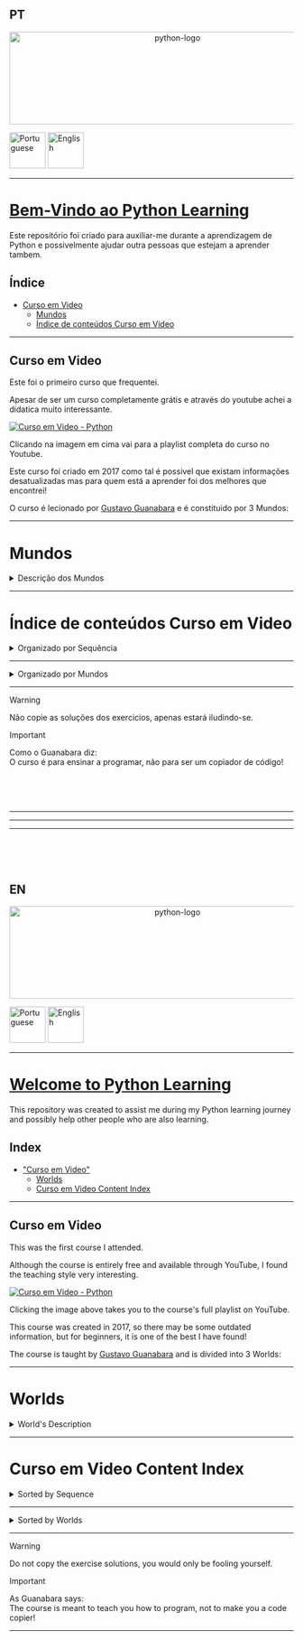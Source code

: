 ## PT
<p align="center">
<img width="580" height="164" alt="python-logo" src="https://github.com/user-attachments/assets/5971a450-9da8-49fe-be3d-8ad72fb4c33a" />
</p>
<a href="https://github.com/DavidPPMerino/PythonLearning#pt"><img width="64" height="64" alt="Portuguese" src="https://github.com/user-attachments/assets/fe1069b8-5eda-4d57-93fc-db6c2635ac25" /></a>  <a href="https://github.com/DavidPPMerino/PythonLearning#en"><img width="64" height="64" alt="English" src="https://github.com/user-attachments/assets/879f3cc8-bbe3-490d-88be-ab687aa718b1" /></a>

---

# <ins>Bem-Vindo ao Python Learning</ins>

Este repositório foi criado para auxiliar-me durante a aprendizagem de Python e possivelmente ajudar outra pessoas que estejam a aprender tambem.

## Índice

- [Curso em Video](#curso-em-video)
   - [Mundos](#mundos)
   - [Índice de conteúdos Curso em Video](#%C3%ADndice-de-conte%C3%BAdos-curso-em-video)
  

***     
     
## Curso em Video

Este foi o primeiro curso que frequentei. 

Apesar de ser um curso completamente grátis e através do youtube achei a didatica muito interessante.

[![Curso em Video - Python](https://github.com/user-attachments/assets/018750ec-4174-45f1-99e4-d6383de556cf "Curso em Video - Python")](https://youtube.com/playlist?list=PLvE-ZAFRgX8hnECDn1v9HNTI71veL3oW0&si=uHFWQdJbASj6JuGt)

Clicando na imagem em cima vai para a playlist completa do curso no Youtube.

Este curso foi criado em 2017 como tal é possivel que existam informações desatualizadas mas para quem está a aprender foi dos melhores que encontrei!

O curso é lecionado por [Gustavo Guanabara](https://github.com/gustavoguanabara) e é constituido por 3 Mundos:
***
# Mundos

<details>
  <summary>Descrição dos Mundos</summary>

  | Youtube | Link do Curso em Video | Nome do Mundo | Descrição |
  |:---:|:---:|:---:|:---:|
  | [Python 3 - Mundo 1](https://youtube.com/playlist?list=PLHz_AreHm4dlKP6QQCekuIPky1CiwmdI6&si=2dmoqpClhbcxfId-) | <a href="https://www.cursoemvideo.com/curso/python-3-mundo-1"><img width="150" height="150" alt="Python3–Mundo1-300x300" src="https://github.com/user-attachments/assets/ec804c44-e9a4-4a09-87c6-3485a49f8bfb" /></a> | Fundamentos | Este Mundo é composto por **<ins>11 aulas</ins>** e **<ins>36 exercícios</ins>** <br> Desde a aula #01 até a aula #11 <br> Desde o exercício #01 até ao exercício #035|
  | [Python 3 - Mundo 2](https://youtube.com/playlist?list=PLHz_AreHm4dk_nZHmxxf_J0WRAqy5Czye&si=RCHIx1GT2YjBjHYK) | <a href="https://www.cursoemvideo.com/curso/python-3-mundo-2"><img width="150" height="150" alt="Python3–Mundo2-300x300" src="https://github.com/user-attachments/assets/7a3da174-4e2b-49a9-ab44-b2d25a18c282" /></a> | Estruturas de Controle | Este Mundo é composto por **<ins>4 aulas</ins>** e **<ins>35 exercícios</ins>** <br> Desde a aula #12 até a aula #15 <br> Desde o exercício #36 até ao exercício #071|
  | [Python 3 - Mundo 3](https://youtube.com/playlist?list=PLHz_AreHm4dksnH2jVTIVNviIMBVYyFnH&si=VuQcakqiJMTaDaLk) | <a href="https://www.cursoemvideo.com/curso/python-3-mundo-3"><img width="150" height="150" alt="Python3–Mundo3-300x300" src="https://github.com/user-attachments/assets/d5492215-40c9-42dc-9d3a-8a33dbe95c21" /></a> | Estruturas Compostas | Este Mundo é composto por **<ins>8 aulas</ins>** e **<ins>42 exercícios</ins>** <br> Desde a aula #16 até a aula #23 <br> Desde o exercício #72 até ao exercício #115c|

</details>

***
# Índice de conteúdos Curso em Video


<details>
     <summary> Organizado por Sequência</summary>
<details open>
 <summary>Aulas / Anotações</summary>
     
- [→ Aula #04 - Primeiros comandos](Curso%20em%20Video/Aulas/04%20Primeiros%20comandos.py)
- [→ Aula #06 - Tipos Primitivos e Saida de dados](Curso%20em%20Video/Aulas/06%20Tipos%20primitivos%20e%20saida%20de%20dados.py)
- [→ Aula #07 - Operadores Aritméticos](Curso%20em%20Video/Aulas/07%20Operadores%20Aritmeticos.py)
- [→ Aula #08 - Módulos](Curso%20em%20Video/Aulas/08%20Modulos.py)
- [→ Aula #09 - Manipulação de Texto](Curso%20em%20Video/Aulas/09%20Manipular%20Texto(string).py)
- [→ Aula #10 - Condições (Parte 1)](Curso%20em%20Video/Aulas/10%20Condiçoes%20pt1.py)
- [→ Aula #11 - Cores no terminal](Curso%20em%20Video/Aulas/11%20Cores%20no%20terminal.py)
- [→ Aula #12 - Condiçoes](Curso%20em%20Video/Aulas/12%20condiçoes%20aninhadas.py)
- [→ Aula #13 - Estruturas de Repetição "for"](Curso%20em%20Video/Aulas/13%20Estruturas%20de%20repetição%20For.py)
- [→ Aula #14 - Estruturas de Repetição "while"](Curso%20em%20Video/Aulas/14%20Estrutura%20de%20repetição%20while.py)
- [→ Aula #15 - Interrompendo Repetições "while"](Curso%20em%20Video/Aulas/15%20Interrompendo%20repetições%20while.py)
  
</details>
<details open>
<summary>Prática das Aulas</summary>

- [→ Prática #04a](Curso%20em%20Video/Aulas%20Praticas/aula04a.py)  
- [→ Prática #06a](Curso%20em%20Video/Aulas%20Praticas/aula06a.py)  
- [→ Prática #07a](Curso%20em%20Video/Aulas%20Praticas/aula07a.py)  
- [→ Prática #08a](Curso%20em%20Video/Aulas%20Praticas/aula08a.py)  
- [→ Prática #08b](Curso%20em%20Video/Aulas%20Praticas/aula08b.py)  
- [→ Prática #09a](Curso%20em%20Video/Aulas%20Praticas/aula09a.py)  
- [→ Prática #10a](Curso%20em%20Video/Aulas%20Praticas/aula10a.py)  
- [→ Prática #11a](Curso%20em%20Video/Aulas%20Praticas/aula11a.py)  
- [→ Prática #12a](Curso%20em%20Video/Aulas%20Praticas/aula12a.py)  
- [→ Prática #13a](Curso%20em%20Video/Aulas%20Praticas/aula13a.py)  
- [→ Prática #14a](Curso%20em%20Video/Aulas%20Praticas/aula14a.py)  
- [→ Prática #15a](Curso%20em%20Video/Aulas%20Praticas/aula15a.py)  

</details>
<details open>
<summary>Exercicios</summary>

- [→ Exercicio #001 - Respondendo ao Usuário](Curso%20em%20Video/Desafios/0x/desafio001.py)  
- [→ Exercicio #002 - Data de Nascimento](Curso%20em%20Video/Desafios/0x/desafio002.py)  
- [→ Exercicio #003 - Somando dois números](Curso%20em%20Video/Desafios/0x/desafio003.py)  
- [→ Exercicio #004 - Dissecando uma Variável](Curso%20em%20Video/Desafios/0x/desafio004.py)  
- [→ Exercicio #005 - Antecessor e Sucessor](Curso%20em%20Video/Desafios/0x/desafio005.py)  
- [→ Exercicio #006 - Dobro, Triplo, Raiz Quadrada](Curso%20em%20Video/Desafios/0x/desafio006.py)  
- [→ Exercicio #007 - Média Aritmética](Curso%20em%20Video/Desafios/0x/desafio007.py)  
- [→ Exercicio #008 - Conversor de Medidas](Curso%20em%20Video/Desafios/0x/desafio008.py)  
- [→ Exercicio #009 - Tabuada](Curso%20em%20Video/Desafios/0x/desafio009.py)  
- [→ Exercicio #010 - Conversor de Moedas](Curso%20em%20Video/Desafios/1x/desafio010.py)  
- [→ Exercicio #011 - Pintando Parede](Curso%20em%20Video/Desafios/1x/desafio011.py)  
- [→ Exercicio #012 - Calculando Descontos](Curso%20em%20Video/Desafios/1x/desafio012.py)  
- [→ Exercicio #013 - Reajuste Salarial](Curso%20em%20Video/Desafios/1x/desafio013.py)  
- [→ Exercicio #014 - Conversor de Temperaturas](Curso%20em%20Video/Desafios/1x/desafio014.py)  
- [→ Exercicio #015 - Aluguel de Carros](Curso%20em%20Video/Desafios/1x/desafio015.py)  
- [→ Exercicio #016 - Quebrando um número](Curso%20em%20Video/Desafios/1x/desafio016.py)  
- [→ Exercicio #017 - Catetos e Hipotenusa](Curso%20em%20Video/Desafios/1x/desafio017.py)  
- [→ Exercicio #018 - Seno, Cosseno e Tangente](Curso%20em%20Video/Desafios/1x/desafio018.py)  
- [→ Exercicio #019 - Sorteando um item na lista](Curso%20em%20Video/Desafios/1x/desafio019.py)  
- [→ Exercicio #020 - Sorteando uma ordem na lista](Curso%20em%20Video/Desafios/2x/desafio020.py)  
- [→ Exercicio #021 - Tocando um MP3](Curso%20em%20Video/Desafios/2x/desafio021.py)  
- [→ Exercicio #022 - Analisador de Textos](Curso%20em%20Video/Desafios/2x/desafio022.py)  
- [→ Exercicio #023 - Separando dígitos de um número](Curso%20em%20Video/Desafios/2x/desafio023.py)  
- [→ Exercicio #024 - Verificando as primeiras letras de um texto](Curso%20em%20Video/Desafios/2x/desafio024.py)  
- [→ Exercicio #025 - Procurando uma string dentro de outra](Curso%20em%20Video/Desafios/2x/desafio025.py)  
- [→ Exercicio #026 - Primeira e última ocorrência de uma string](Curso%20em%20Video/Desafios/2x/desafio026.py)  
- [→ Exercicio #027 - Primeiro e último nome de uma pessoa](Curso%20em%20Video/Desafios/2x/desafio027.py)  
- [→ Exercicio #028 - Jogo da Adivinhação v1.0](Curso%20em%20Video/Desafios/2x/desafio028.py)  
- [→ Exercicio #029 - Radar eletrônico](Curso%20em%20Video/Desafios/2x/desafio029.py)  
- [→ Exercicio #030 - Par ou Ímpar?](Curso%20em%20Video/Desafios/3x/desafio030.py)  
- [→ Exercicio #031 - Custo da Viagem](Curso%20em%20Video/Desafios/3x/desafio031.py)  
- [→ Exercicio #032 - Ano Bissexto](Curso%20em%20Video/Desafios/3x/desafio032.py)  
- [→ Exercicio #033 - Maior e menor valores](Curso%20em%20Video/Desafios/3x/desafio033.py)  
- [→ Exercicio #034 - Aumentos múltiplos](Curso%20em%20Video/Desafios/3x/desafio034.py)  
- [→ Exercicio #035 - Analisando Triângulo v1.0](Curso%20em%20Video/Desafios/3x/desafio035.py)  
- [→ Exercicio #036 - Aprovando Empréstimo](Curso%20em%20Video/Desafios/3x/desafio036.py)  
- [→ Exercicio #037 - Conversor de Bases Numéricas](Curso%20em%20Video/Desafios/3x/desafio037.py)  
- [→ Exercicio #038 - Comparando números](Curso%20em%20Video/Desafios/3x/desafio038.py)  
- [→ Exercicio #039 - Alistamento Militar](Curso%20em%20Video/Desafios/3x/desafio039.py)  
- [→ Exercicio #040 - Aquele clássico da Média](Curso%20em%20Video/Desafios/4x/desafio040.py)  
- [→ Exercicio #041 - Classificando Atletas](Curso%20em%20Video/Desafios/4x/desafio041.py)  
- [→ Exercicio #042 - Analisando Triângulos v2.0](Curso%20em%20Video/Desafios/4x/desafio042.py)  
- [→ Exercicio #043 - Índice de Massa Corporal](Curso%20em%20Video/Desafios/4x/desafio043.py)  
- [→ Exercicio #044 - Gerenciador de Pagamentos](Curso%20em%20Video/Desafios/4x/desafio044.py)  
- [→ Exercicio #045 - GAME: Pedra, Papel e Tesoura](Curso%20em%20Video/Desafios/4x/desafio045.py)  
- [→ Exercicio #046 - Contagem regressiva](Curso%20em%20Video/Desafios/4x/desafio046.py)  
- [→ Exercicio #047 - Contagem de pares](Curso%20em%20Video/Desafios/4x/desafio047.py)  
- [→ Exercicio #048 - Soma ímpares multiplos de três](Curso%20em%20Video/Desafios/4x/desafio048.py)  
- [→ Exercicio #049 - Tabuada v2.0](Curso%20em%20Video/Desafios/4x/desafio049.py)  
- [→ Exercicio #050 - Soma dos pares](Curso%20em%20Video/Desafios/5x/desafio050.py)  
- [→ Exercicio #051 - Progressão Aritmética](Curso%20em%20Video/Desafios/5x/desafio051.py)  
- [→ Exercicio #052 - Números primos](Curso%20em%20Video/Desafios/5x/desafio052.py)  
- [→ Exercicio #053 - Detector de Palíndromo](Curso%20em%20Video/Desafios/5x/desafio053.py)  
- [→ Exercicio #054 - Grupo da Maioridade](Curso%20em%20Video/Desafios/5x/desafio054.py)  
- [→ Exercicio #055 - Maior e menor da sequência](Curso%20em%20Video/Desafios/5x/desafio055.py)  
- [→ Exercicio #056 - Analisador completo](Curso%20em%20Video/Desafios/5x/desafio056.py)  
- [→ Exercicio #057 - Validação de Dados](Curso%20em%20Video/Desafios/5x/desafio057.py)  
- [→ Exercicio #058 - Jogo da Adivinhação v2.0](Curso%20em%20Video/Desafios/5x/desafio058.py)  
- [→ Exercicio #059 - Criando um Menu de Opções](Curso%20em%20Video/Desafios/5x/desafio059.py)  
- [→ Exercicio #060 - Cálculo do Fatorial](Curso%20em%20Video/Desafios/6x/desafio060.py)  
- [→ Exercicio #061 - Progressão Aritmética v2.0](Curso%20em%20Video/Desafios/6x/desafio061.py)  
- [→ Exercicio #062 - Super Progressão Aritmética v3.0](Curso%20em%20Video/Desafios/6x/desafio062.py)  
- [→ Exercicio #063 - Sequência de Fibonacci v1.0](Curso%20em%20Video/Desafios/6x/desafio063.py)  
- [→ Exercicio #064 - Tratando vários valores v1.0](Curso%20em%20Video/Desafios/6x/desafio064.py)  
- [→ Exercicio #065 - Maior e Menor valores](Curso%20em%20Video/Desafios/6x/desafio065.py)  
- [→ Exercicio #066 - Vários números com flag](Curso%20em%20Video/Desafios/6x/desafio066.py)  
- [→ Exercicio #067 - Tabuada v3.0](Curso%20em%20Video/Desafios/6x/desafio067.py)  
- [→ Exercicio #068 - Jogo do Par ou Ímpar](Curso%20em%20Video/Desafios/6x/desafio068.py)  
- [→ Exercicio #069 - Análise de dados do grupo](Curso%20em%20Video/Desafios/6x/desafio069.py)  
- [→ Exercicio #070 - Estatísticas em produtos](Curso%20em%20Video/Desafios/7x/desafio070.py)  
- [→ Exercicio #071 - Simulador de Caixa Eletrônico](Curso%20em%20Video/Desafios/7x/desafio071.py)  
- [→ Exercício #072](Curso%20em%20Video/Desafios/7x/desafio072.py)  
- [→ Exercício #073](Curso%20em%20Video/Desafios/7x/desafio073.py)  
- [→ Exercício #074](Curso%20em%20Video/Desafios/7x/desafio074.py)  
- [→ Exercício #075](Curso%20em%20Video/Desafios/7x/desafio075.py)  
- [→ Exercício #076](Curso%20em%20Video/Desafios/7x/desafio076.py)  
- [→ Exercício #077](Curso%20em%20Video/Desafios/7x/desafio077.py)  
- [→ Exercício #078](Curso%20em%20Video/Desafios/7x/desafio078.py)  
- [→ Exercício #079](Curso%20em%20Video/Desafios/7x/desafio079.py)  
- [→ Exercício #080](Curso%20em%20Video/Desafios/8x/desafio080.py)  
- [→ Exercício #081](Curso%20em%20Video/Desafios/8x/desafio081.py)  
- [→ Exercício #082](Curso%20em%20Video/Desafios/8x/desafio082.py)  
- [→ Exercício #083](Curso%20em%20Video/Desafios/8x/desafio083.py)  
- [→ Exercício #084](Curso%20em%20Video/Desafios/8x/desafio084.py)  
- [→ Exercício #085](Curso%20em%20Video/Desafios/8x/desafio085.py)  
- [→ Exercício #086](Curso%20em%20Video/Desafios/8x/desafio086.py)  
- [→ Exercício #087](Curso%20em%20Video/Desafios/8x/desafio087.py)  
- [→ Exercício #088](Curso%20em%20Video/Desafios/8x/desafio088.py)  
- [→ Exercício #089](Curso%20em%20Video/Desafios/8x/desafio089.py)  
- [→ Exercício #090](Curso%20em%20Video/Desafios/9x/desafio090.py)  
- [→ Exercício #091](Curso%20em%20Video/Desafios/9x/desafio091.py)  
- [→ Exercício #092](Curso%20em%20Video/Desafios/9x/desafio092.py)  
- [→ Exercício #093](Curso%20em%20Video/Desafios/9x/desafio093.py)  
- [→ Exercício #094](Curso%20em%20Video/Desafios/9x/desafio094.py)  
- [→ Exercício #095](Curso%20em%20Video/Desafios/9x/desafio095.py)  
- [→ Exercício #096](Curso%20em%20Video/Desafios/9x/desafio096.py)  
- [→ Exercício #097](Curso%20em%20Video/Desafios/9x/desafio097.py)  
- [→ Exercício #098](Curso%20em%20Video/Desafios/9x/desafio098.py)  
- [→ Exercício #099](Curso%20em%20Video/Desafios/9x/desafio099.py)  
- [→ Exercício #100](Curso%20em%20Video/Desafios/10x/desafio100.py)  
- [→ Exercício #101](Curso%20em%20Video/Desafios/10x/desafio101.py)  
- [→ Exercício #102](Curso%20em%20Video/Desafios/10x/desafio102.py)  
- [→ Exercício #103](Curso%20em%20Video/Desafios/10x/desafio103.py)  
- [→ Exercício #104](Curso%20em%20Video/Desafios/10x/desafio104.py)  
- [→ Exercício #105](Curso%20em%20Video/Desafios/10x/desafio105.py)  
- [→ Exercício #106](Curso%20em%20Video/Desafios/10x/desafio106.py)  
- [→ Exercício #107](Curso%20em%20Video/Desafios/10x/desafio107.py)  
- [→ Exercício #108](Curso%20em%20Video/Desafios/10x/desafio108.py)  
- [→ Exercício #109](Curso%20em%20Video/Desafios/10x/desafio109.py)  
- [→ Exercício #110](Curso%20em%20Video/Desafios/11x/desafio110.py)  
- [→ Exercício #111](Curso%20em%20Video/Desafios/11x/desafio111.py)  
- [→ Exercício #112](Curso%20em%20Video/Desafios/11x/desafio112.py)  
- [→ Exercício #113](Curso%20em%20Video/Desafios/11x/desafio113.py)  
- [→ Exercício #114](Curso%20em%20Video/Desafios/11x/desafio114.py)  
- [→ Exercício #115a](Curso%20em%20Video/Desafios/11x/desafio115a.py)  
- [→ Exercício #115b](Curso%20em%20Video/Desafios/11x/desafio115b.py)  
- [→ Exercício #115c](Curso%20em%20Video/Desafios/11x/desafio115c.py)  
    
</details>
</details>

---

<details>
     <summary> Organizado por Mundos</summary>
<details open>
 <summary>Mundo 1</summary>
     
- [→ Aula #04 - Primeiros comandos](Curso%20em%20Video/Aulas/04%20Primeiros%20comandos.py)
- [→ Prática #04a](Curso%20em%20Video/Aulas%20Praticas/aula04a.py)  
- [→ Exercicio #001 - Respondendo ao Usuário](Curso%20em%20Video/Desafios/0x/desafio001.py)  
- [→ Exercicio #002 - Data de Nascimento](Curso%20em%20Video/Desafios/0x/desafio002.py)  
  <br>
- [→ Aula #06 - Tipos Primitivos e Saida de dados](Curso%20em%20Video/Aulas/06%20Tipos%20primitivos%20e%20saida%20de%20dados.py)
- [→ Prática #06a](Curso%20em%20Video/Aulas%20Praticas/aula06a.py)  
- [→ Exercicio #003 - Somando dois números](Curso%20em%20Video/Desafios/0x/desafio003.py)  
- [→ Exercicio #004 - Dissecando uma Variável](Curso%20em%20Video/Desafios/0x/desafio004.py)  
  <br>
- [→ Aula #07 - Operadores Aritméticos](Curso%20em%20Video/Aulas/07%20Operadores%20Aritmeticos.py)  
- [→ Prática #07a](Curso%20em%20Video/Aulas%20Praticas/aula07a.py)  
- [→ Exercicio #005 - Antecessor e Sucessor](Curso%20em%20Video/Desafios/0x/desafio005.py)  
- [→ Exercicio #006 - Dobro, Triplo, Raiz Quadrada](Curso%20em%20Video/Desafios/0x/desafio006.py)  
- [→ Exercicio #007 - Média Aritmética](Curso%20em%20Video/Desafios/0x/desafio007.py)  
- [→ Exercicio #008 - Conversor de Medidas](Curso%20em%20Video/Desafios/0x/desafio008.py)  
- [→ Exercicio #009 - Tabuada](Curso%20em%20Video/Desafios/0x/desafio009.py)  
- [→ Exercicio #010 - Conversor de Moedas](Curso%20em%20Video/Desafios/1x/desafio010.py)  
- [→ Exercicio #011 - Pintando Parede](Curso%20em%20Video/Desafios/1x/desafio011.py)  
- [→ Exercicio #012 - Calculando Descontos](Curso%20em%20Video/Desafios/1x/desafio012.py)  
- [→ Exercicio #013 - Reajuste Salarial](Curso%20em%20Video/Desafios/1x/desafio013.py)  
- [→ Exercicio #014 - Conversor de Temperaturas](Curso%20em%20Video/Desafios/1x/desafio014.py)  
- [→ Exercicio #015 - Aluguel de Carros](Curso%20em%20Video/Desafios/1x/desafio015.py)  
  <br>
- [→ Aula #08 - Módulos](Curso%20em%20Video/Aulas/08%20Modulos.py)  
- [→ Prática #08a](Curso%20em%20Video/Aulas%20Praticas/aula08a.py)  
- [→ Prática #08b](Curso%20em%20Video/Aulas%20Praticas/aula08b.py)  
- [→ Exercicio #016 - Quebrando um número](Curso%20em%20Video/Desafios/1x/desafio016.py)  
- [→ Exercicio #017 - Catetos e Hipotenusa](Curso%20em%20Video/Desafios/1x/desafio017.py)  
- [→ Exercicio #018 - Seno, Cosseno e Tangente](Curso%20em%20Video/Desafios/1x/desafio018.py)  
- [→ Exercicio #019 - Sorteando um item na lista](Curso%20em%20Video/Desafios/1x/desafio019.py)  
- [→ Exercicio #020 - Sorteando uma ordem na lista](Curso%20em%20Video/Desafios/2x/desafio020.py)  
- [→ Exercicio #021 - Tocando um MP3](Curso%20em%20Video/Desafios/2x/desafio021.py)  
  <br>
- [→ Aula #09 - Manipulação de Texto](Curso%20em%20Video/Aulas/09%20Manipular%20Texto(string).py)  
- [→ Prática #09a](Curso%20em%20Video/Aulas%20Praticas/aula09a.py)
- [→ Exercicio #022 - Analisador de Textos](Curso%20em%20Video/Desafios/2x/desafio022.py)  
- [→ Exercicio #023 - Separando dígitos de um número](Curso%20em%20Video/Desafios/2x/desafio023.py)  
- [→ Exercicio #024 - Verificando as primeiras letras de um texto](Curso%20em%20Video/Desafios/2x/desafio024.py)  
- [→ Exercicio #025 - Procurando uma string dentro de outra](Curso%20em%20Video/Desafios/2x/desafio025.py)  
- [→ Exercicio #026 - Primeira e última ocorrência de uma string](Curso%20em%20Video/Desafios/2x/desafio026.py)  
- [→ Exercicio #027 - Primeiro e último nome de uma pessoa](Curso%20em%20Video/Desafios/2x/desafio027.py)  
  <br>
- [→ Aula #10 - Condições (Parte 1)](Curso%20em%20Video/Aulas/10%20Condiçoes%20pt1.py)
- [→ Prática #10a](Curso%20em%20Video/Aulas%20Praticas/aula10a.py)  
- [→ Exercicio #028 - Jogo da Adivinhação v1.0](Curso%20em%20Video/Desafios/2x/desafio028.py)  
- [→ Exercicio #029 - Radar eletrônico](Curso%20em%20Video/Desafios/2x/desafio029.py)  
- [→ Exercicio #030 - Par ou Ímpar?](Curso%20em%20Video/Desafios/3x/desafio030.py)  
- [→ Exercicio #031 - Custo da Viagem](Curso%20em%20Video/Desafios/3x/desafio031.py)  
- [→ Exercicio #032 - Ano Bissexto](Curso%20em%20Video/Desafios/3x/desafio032.py)  
- [→ Exercicio #033 - Maior e menor valores](Curso%20em%20Video/Desafios/3x/desafio033.py)  
- [→ Exercicio #034 - Aumentos múltiplos](Curso%20em%20Video/Desafios/3x/desafio034.py)  
- [→ Exercicio #035 - Analisando Triângulo v1.0](Curso%20em%20Video/Desafios/3x/desafio035.py)  
  <br>  
- [→ Aula #11 - Cores no terminal](Curso%20em%20Video/Aulas/11%20Cores%20no%20terminal.py)
- [→ Prática #11a](Curso%20em%20Video/Aulas%20Praticas/aula11a.py)
    
</details>
<details open>
<summary>Mundo 2</summary>

- [→ Aula #12 - Condiçoes](Curso%20em%20Video/Aulas/12%20condiçoes%20aninhadas.py)
- [→ Prática #12a](Curso%20em%20Video/Aulas%20Praticas/aula12a.py)  
- [→ Exercicio #036 - Aprovando Empréstimo](Curso%20em%20Video/Desafios/3x/desafio036.py)  
- [→ Exercicio #037 - Conversor de Bases Numéricas](Curso%20em%20Video/Desafios/3x/desafio037.py)  
- [→ Exercicio #038 - Comparando números](Curso%20em%20Video/Desafios/3x/desafio038.py)  
- [→ Exercicio #039 - Alistamento Militar](Curso%20em%20Video/Desafios/3x/desafio039.py)  
- [→ Exercicio #040 - Aquele clássico da Média](Curso%20em%20Video/Desafios/4x/desafio040.py)  
- [→ Exercicio #041 - Classificando Atletas](Curso%20em%20Video/Desafios/4x/desafio041.py)  
- [→ Exercicio #042 - Analisando Triângulos v2.0](Curso%20em%20Video/Desafios/4x/desafio042.py)  
- [→ Exercicio #043 - Índice de Massa Corporal](Curso%20em%20Video/Desafios/4x/desafio043.py)  
- [→ Exercicio #044 - Gerenciador de Pagamentos](Curso%20em%20Video/Desafios/4x/desafio044.py)  
- [→ Exercicio #045 - GAME: Pedra, Papel e Tesoura](Curso%20em%20Video/Desafios/4x/desafio045.py)  
  <br>
- [→ Aula #13 - Estruturas de Repetição "for"](Curso%20em%20Video/Aulas/13%20Estruturas%20de%20repetição%20For.py)
- [→ Prática #13a](Curso%20em%20Video/Aulas%20Praticas/aula13a.py) 
- [→ Exercicio #046 - Contagem regressiva](Curso%20em%20Video/Desafios/4x/desafio046.py)  
- [→ Exercicio #047 - Contagem de pares](Curso%20em%20Video/Desafios/4x/desafio047.py)  
- [→ Exercicio #048 - Soma ímpares multiplos de três](Curso%20em%20Video/Desafios/4x/desafio048.py)  
- [→ Exercicio #049 - Tabuada v2.0](Curso%20em%20Video/Desafios/4x/desafio049.py)  
- [→ Exercicio #050 - Soma dos pares](Curso%20em%20Video/Desafios/5x/desafio050.py)  
- [→ Exercicio #051 - Progressão Aritmética](Curso%20em%20Video/Desafios/5x/desafio051.py)  
- [→ Exercicio #052 - Números primos](Curso%20em%20Video/Desafios/5x/desafio052.py)  
- [→ Exercicio #053 - Detector de Palíndromo](Curso%20em%20Video/Desafios/5x/desafio053.py)  
- [→ Exercicio #054 - Grupo da Maioridade](Curso%20em%20Video/Desafios/5x/desafio054.py)  
- [→ Exercicio #055 - Maior e menor da sequência](Curso%20em%20Video/Desafios/5x/desafio055.py)  
- [→ Exercicio #056 - Analisador completo](Curso%20em%20Video/Desafios/5x/desafio056.py)  
  <br>
- [→ Aula #14 - Estruturas de Repetição "while"](Curso%20em%20Video/Aulas/14%20Estrutura%20de%20repetição%20while.py)
- [→ Prática #14a](Curso%20em%20Video/Aulas%20Praticas/aula14a.py)  
- [→ Exercicio #057 - Validação de Dados](Curso%20em%20Video/Desafios/5x/desafio057.py)  
- [→ Exercicio #058 - Jogo da Adivinhação v2.0](Curso%20em%20Video/Desafios/5x/desafio058.py)  
- [→ Exercicio #059 - Criando um Menu de Opções](Curso%20em%20Video/Desafios/5x/desafio059.py)  
- [→ Exercicio #060 - Cálculo do Fatorial](Curso%20em%20Video/Desafios/6x/desafio060.py)  
- [→ Exercicio #061 - Progressão Aritmética v2.0](Curso%20em%20Video/Desafios/6x/desafio061.py)  
- [→ Exercicio #062 - Super Progressão Aritmética v3.0](Curso%20em%20Video/Desafios/6x/desafio062.py)  
- [→ Exercicio #063 - Sequência de Fibonacci v1.0](Curso%20em%20Video/Desafios/6x/desafio063.py)  
- [→ Exercicio #064 - Tratando vários valores v1.0](Curso%20em%20Video/Desafios/6x/desafio064.py)  
- [→ Exercicio #065 - Maior e Menor valores](Curso%20em%20Video/Desafios/6x/desafio065.py)  
  <br>
- [→ Aula #15 - Interrompendo Repetições "while"](Curso%20em%20Video/Aulas/15%20Interrompendo%20repetições%20while.py)
- [→ Prática #15a](Curso%20em%20Video/Aulas%20Praticas/aula15a.py)  
- [→ Exercicio #066 - Vários números com flag](Curso%20em%20Video/Desafios/6x/desafio066.py)  
- [→ Exercicio #067 - Tabuada v3.0](Curso%20em%20Video/Desafios/6x/desafio067.py)  
- [→ Exercicio #068 - Jogo do Par ou Ímpar](Curso%20em%20Video/Desafios/6x/desafio068.py)  
- [→ Exercicio #069 - Análise de dados do grupo](Curso%20em%20Video/Desafios/6x/desafio069.py)  
- [→ Exercicio #070 - Estatísticas em produtos](Curso%20em%20Video/Desafios/7x/desafio070.py)  
- [→ Exercicio #071 - Simulador de Caixa Eletrônico](Curso%20em%20Video/Desafios/7x/desafio071.py)  

</details>
<!--<details open>
<summary>Mundo 3</summary>


-

- [→ Exercício #072](Curso%20em%20Video/Desafios/7x/desafio072.py)  
- [→ Exercício #073](Curso%20em%20Video/Desafios/7x/desafio073.py)  
- [→ Exercício #074](Curso%20em%20Video/Desafios/7x/desafio074.py)  
- [→ Exercício #075](Curso%20em%20Video/Desafios/7x/desafio075.py)  
- [→ Exercício #076](Curso%20em%20Video/Desafios/7x/desafio076.py)
- [→ Exercício #077](Curso%20em%20Video/Desafios/7x/desafio077.py)
  <br>  
-

- [→ Exercício #078](Curso%20em%20Video/Desafios/7x/desafio078.py)  
- [→ Exercício #079](Curso%20em%20Video/Desafios/7x/desafio079.py)  
- [→ Exercício #080](Curso%20em%20Video/Desafios/8x/desafio080.py)  
- [→ Exercício #081](Curso%20em%20Video/Desafios/8x/desafio081.py)  
- [→ Exercício #082](Curso%20em%20Video/Desafios/8x/desafio082.py)  
- [→ Exercício #083](Curso%20em%20Video/Desafios/8x/desafio083.py) 
  <br>  
-

- [→ Exercício #084](Curso%20em%20Video/Desafios/8x/desafio084.py)  
- [→ Exercício #085](Curso%20em%20Video/Desafios/8x/desafio085.py)  
- [→ Exercício #086](Curso%20em%20Video/Desafios/8x/desafio086.py)  
- [→ Exercício #087](Curso%20em%20Video/Desafios/8x/desafio087.py)  
- [→ Exercício #088](Curso%20em%20Video/Desafios/8x/desafio088.py)  
- [→ Exercício #089](Curso%20em%20Video/Desafios/8x/desafio089.py)
  <br>  
-

- [→ Exercício #090](Curso%20em%20Video/Desafios/9x/desafio090.py)  
- [→ Exercício #091](Curso%20em%20Video/Desafios/9x/desafio091.py)  
- [→ Exercício #092](Curso%20em%20Video/Desafios/9x/desafio092.py)  
- [→ Exercício #093](Curso%20em%20Video/Desafios/9x/desafio093.py)  
- [→ Exercício #094](Curso%20em%20Video/Desafios/9x/desafio094.py)  
- [→ Exercício #095](Curso%20em%20Video/Desafios/9x/desafio095.py)  
  <br>  
-

- [→ Exercício #096](Curso%20em%20Video/Desafios/9x/desafio096.py)  
- [→ Exercício #097](Curso%20em%20Video/Desafios/9x/desafio097.py)  
- [→ Exercício #098](Curso%20em%20Video/Desafios/9x/desafio098.py)  
- [→ Exercício #099](Curso%20em%20Video/Desafios/9x/desafio099.py)  
- [→ Exercício #100](Curso%20em%20Video/Desafios/10x/desafio100.py)  
  <br>  
-

- [→ Exercício #101](Curso%20em%20Video/Desafios/10x/desafio101.py)  
- [→ Exercício #102](Curso%20em%20Video/Desafios/10x/desafio102.py)  
- [→ Exercício #103](Curso%20em%20Video/Desafios/10x/desafio103.py)  
- [→ Exercício #104](Curso%20em%20Video/Desafios/10x/desafio104.py)  
- [→ Exercício #105](Curso%20em%20Video/Desafios/10x/desafio105.py)  
- [→ Exercício #106](Curso%20em%20Video/Desafios/10x/desafio106.py)  
  <br>  
-

- [→ Exercício #107](Curso%20em%20Video/Desafios/10x/desafio107.py)  
- [→ Exercício #108](Curso%20em%20Video/Desafios/10x/desafio108.py)  
- [→ Exercício #109](Curso%20em%20Video/Desafios/10x/desafio109.py)  
- [→ Exercício #110](Curso%20em%20Video/Desafios/11x/desafio110.py)  
- [→ Exercício #111](Curso%20em%20Video/Desafios/11x/desafio111.py)  
- [→ Exercício #112](Curso%20em%20Video/Desafios/11x/desafio112.py)  
  <br>  
-

- [→ Exercício #113](Curso%20em%20Video/Desafios/11x/desafio113.py)  
- [→ Exercício #114](Curso%20em%20Video/Desafios/11x/desafio114.py)  
- [→ Exercício #115a](Curso%20em%20Video/Desafios/11x/desafio115a.py)  
- [→ Exercício #115b](Curso%20em%20Video/Desafios/11x/desafio115b.py)  
- [→ Exercício #115c](Curso%20em%20Video/Desafios/11x/desafio115c.py)



</details>-->
</details>

***

> [!WARNING]
> Não copie as soluções dos exercicios, apenas estará iludindo-se.

>[!IMPORTANT]
> Como o Guanabara diz:<br>
> O curso é para ensinar a programar, não para ser um copiador de código!

<br>
<br>
<br>

---
---
---

<br>
<br>
<br>

## EN

<p align="center">
<img width="580" height="164" alt="python-logo" src="https://github.com/user-attachments/assets/5971a450-9da8-49fe-be3d-8ad72fb4c33a" />
</p>
<a href="https://github.com/DavidPPMerino/PythonLearning#pt"><img width="64" height="64" alt="Portuguese" src="https://github.com/user-attachments/assets/fe1069b8-5eda-4d57-93fc-db6c2635ac25" /></a>  <a href="https://github.com/DavidPPMerino/PythonLearning#en"><img width="64" height="64" alt="English" src="https://github.com/user-attachments/assets/879f3cc8-bbe3-490d-88be-ab687aa718b1" /></a>

---


# <ins>Welcome to Python Learning</ins>

This repository was created to assist me during my Python learning journey and possibly help other people who are also learning.

## Index

- ["Curso em Video"](#curso-em-video-1)
   - [Worlds](#worlds)
   - [Curso em Video Content Index](#curso-em-video-content-index)
   

***

## Curso em Video

This was the first course I attended.

Although the course is entirely free and available through YouTube, I found the teaching style very interesting.

[![Curso em Video - Python](https://github.com/user-attachments/assets/018750ec-4174-45f1-99e4-d6383de556cf "Curso em Video - Python")](https://youtube.com/playlist?list=PLvE-ZAFRgX8hnECDn1v9HNTI71veL3oW0&si=uHFWQdJbASj6JuGt)

Clicking the image above takes you to the course's full playlist on YouTube.

This course was created in 2017, so there may be some outdated information, but for beginners, it is one of the best I have found!

The course is taught by [Gustavo Guanabara](https://github.com/gustavoguanabara) and is divided into 3 Worlds:
***
# Worlds

<details>
  <summary>World's Description</summary>

  | Youtube | Curso em Video Link | World Name | Description |
  |:---:|:---:|:---:|:---:|
  | [Python 3 - World 1](https://youtube.com/playlist?list=PLHz_AreHm4dlKP6QQCekuIPky1CiwmdI6&si=2dmoqpClhbcxfId-) | <a href="https://www.cursoemvideo.com/curso/python-3-mundo-1"><img width="150" height="150" alt="Python3–World1-300x300" src="https://github.com/user-attachments/assets/ec804c44-e9a4-4a09-87c6-3485a49f8bfb" /></a> | Fundamentals | This World consists of **<ins>11 lessons</ins>** and **<ins>36 exercises</ins>** <br> From lesson #01 to lesson #11 <br> From exercise #01 to exercise #035 |
  | [Python 3 - World 2](https://youtube.com/playlist?list=PLHz_AreHm4dk_nZHmxxf_J0WRAqy5Czye&si=RCHIx1GT2YjBjHYK) | <a href="https://www.cursoemvideo.com/curso/python-3-mundo-2"><img width="150" height="150" alt="Python3–World2-300x300" src="https://github.com/user-attachments/assets/7a3da174-4e2b-49a9-ab44-b2d25a18c282" /></a> | Control Structures | This World consists of **<ins>4 lessons</ins>** and **<ins>35 exercises</ins>** <br> From lesson #12 to lesson #15 <br> From exercise #36 to exercise #071 |
  | [Python 3 - World 3](https://youtube.com/playlist?list=PLHz_AreHm4dksnH2jVTIVNviIMBVYyFnH&si=VuQcakqiJMTaDaLk) | <a href="https://www.cursoemvideo.com/curso/python-3-mundo-3"><img width="150" height="150" alt="Python3–World3-300x300" src="https://github.com/user-attachments/assets/d5492215-40c9-42dc-9d3a-8a33dbe95c21" /></a> | Compound Structures | This World consists of **<ins>8 lessons</ins>** and **<ins>42 exercises</ins>** <br> From lesson #16 to lesson #23 <br> From exercise #72 to exercise #115c |

</details>

***

# Curso em Video Content Index


<details>
     <summary>Sorted by Sequence</summary>
<details open>
 <summary>Lessons / Notes</summary>
     
- [→ Lesson #04 - First commands](Curso%20em%20Video/Aulas/04%20Primeiros%20comandos.py)  
- [→ Lesson #06 - Primitive Types and Data Output](Curso%20em%20Video/Aulas/06%20Tipos%20primitivos%20e%20saida%20de%20dados.py)  
- [→ Lesson #07 - Arithmetic Operators](Curso%20em%20Video/Aulas/07%20Operadores%20Aritmeticos.py)  
- [→ Lesson #08 - Modules](Curso%20em%20Video/Aulas/08%20Modulos.py)  
- [→ Lesson #09 - Text Manipulation](Curso%20em%20Video/Aulas/09%20Manipular%20Texto(string).py)  
- [→ Lesson #10 - Conditions (Part 1)](Curso%20em%20Video/Aulas/10%20Condiçoes%20pt1.py)  
- [→ Lesson #11 - Terminal Colors](Curso%20em%20Video/Aulas/11%20Cores%20no%20terminal.py)  
- [→ Lesson #12 - Conditions](Curso%20em%20Video/Aulas/12%20condiçoes%20aninhadas.py)  
- [→ Lesson #13 - "for" Loop Structures](Curso%20em%20Video/Aulas/13%20Estruturas%20de%20repetição%20For.py)  
- [→ Lesson #14 - "while" Loop Structure](Curso%20em%20Video/Aulas/14%20Estrutura%20de%20repetição%20while.py)  
- [→ Lesson #15 - Interrupting "while" Loops](Curso%20em%20Video/Aulas/15%20Interrompendo%20repetições%20while.py)  


</details>
<details open>
<summary>Practical Class Exercises</summary>

- [→ Practice #04a](Curso%20em%20Video/Aulas%20Praticas/aula04a.py)  
- [→ Practice #06a](Curso%20em%20Video/Aulas%20Praticas/aula06a.py)  
- [→ Practice #07a](Curso%20em%20Video/Aulas%20Praticas/aula07a.py)  
- [→ Practice #08a](Curso%20em%20Video/Aulas%20Praticas/aula08a.py)  
- [→ Practice #08b](Curso%20em%20Video/Aulas%20Praticas/aula08b.py)  
- [→ Practice #09a](Curso%20em%20Video/Aulas%20Praticas/aula09a.py)  
- [→ Practice #10a](Curso%20em%20Video/Aulas%20Praticas/aula10a.py)  
- [→ Practice #11a](Curso%20em%20Video/Aulas%20Praticas/aula11a.py)  
- [→ Practice #12a](Curso%20em%20Video/Aulas%20Praticas/aula12a.py)  
- [→ Practice #13a](Curso%20em%20Video/Aulas%20Praticas/aula13a.py)  
- [→ Practice #14a](Curso%20em%20Video/Aulas%20Praticas/aula14a.py)  
- [→ Practice #15a](Curso%20em%20Video/Aulas%20Praticas/aula15a.py)  

</details>
<details open>
<summary>Exercises</summary>

- [→ Exercise #001 - Responding to the User](Curso%20em%20Video/Desafios/0x/desafio001.py)  
- [→ Exercise #002 - Date of Birth](Curso%20em%20Video/Desafios/0x/desafio002.py)  
- [→ Exercise #003 - Adding two numbers](Curso%20em%20Video/Desafios/0x/desafio003.py)  
- [→ Exercise #004 - Dissecting a Variable](Curso%20em%20Video/Desafios/0x/desafio004.py)  
- [→ Exercise #005 - Predecessor and Successor](Curso%20em%20Video/Desafios/0x/desafio005.py)  
- [→ Exercise #006 - Double, Triple, Square Root](Curso%20em%20Video/Desafios/0x/desafio006.py)  
- [→ Exercise #007 - Arithmetic Mean](Curso%20em%20Video/Desafios/0x/desafio007.py)  
- [→ Exercise #008 - Unit Converter](Curso%20em%20Video/Desafios/0x/desafio008.py)  
- [→ Exercise #009 - Multiplication Table](Curso%20em%20Video/Desafios/0x/desafio009.py)  
- [→ Exercise #010 - Currency Converter](Curso%20em%20Video/Desafios/1x/desafio010.py)  
- [→ Exercise #011 - Painting a Wall](Curso%20em%20Video/Desafios/1x/desafio011.py)  
- [→ Exercise #012 - Calculating Discounts](Curso%20em%20Video/Desafios/1x/desafio012.py)  
- [→ Exercise #013 - Salary Adjustment](Curso%20em%20Video/Desafios/1x/desafio013.py)  
- [→ Exercise #014 - Temperature Converter](Curso%20em%20Video/Desafios/1x/desafio014.py)  
- [→ Exercise #015 - Car Rental](Curso%20em%20Video/Desafios/1x/desafio015.py)  
- [→ Exercise #016 - Breaking a Number](Curso%20em%20Video/Desafios/1x/desafio016.py)  
- [→ Exercise #017 - Catheti and Hypotenuse](Curso%20em%20Video/Desafios/1x/desafio017.py)  
- [→ Exercise #018 - Sine, Cosine, and Tangent](Curso%20em%20Video/Desafios/1x/desafio018.py)  
- [→ Exercise #019 - Randomly Selecting an Item](Curso%20em%20Video/Desafios/1x/desafio019.py)  
- [→ Exercise #020 - Randomly Ordering a List](Curso%20em%20Video/Desafios/2x/desafio020.py)  
- [→ Exercise #021 - Playing an MP3](Curso%20em%20Video/Desafios/2x/desafio021.py)  
- [→ Exercise #022 - Text Analyzer](Curso%20em%20Video/Desafios/2x/desafio022.py)  
- [→ Exercise #023 - Separating Number Digits](Curso%20em%20Video/Desafios/2x/desafio023.py)  
- [→ Exercise #024 - Checking the First Letters of a Text](Curso%20em%20Video/Desafios/2x/desafio024.py)  
- [→ Exercise #025 - Searching a String Inside Another](Curso%20em%20Video/Desafios/2x/desafio025.py)  
- [→ Exercise #026 - First and Last Occurrence of a String](Curso%20em%20Video/Desafios/2x/desafio026.py)  
- [→ Exercise #027 - First and Last Name of a Person](Curso%20em%20Video/Desafios/2x/desafio027.py)  
- [→ Exercise #028 - Guessing Game v1.0](Curso%20em%20Video/Desafios/2x/desafio028.py)  
- [→ Exercise #029 - Electronic Radar](Curso%20em%20Video/Desafios/2x/desafio029.py)  
- [→ Exercise #030 - Even or Odd?](Curso%20em%20Video/Desafios/3x/desafio030.py)  
- [→ Exercise #031 - Travel Cost](Curso%20em%20Video/Desafios/3x/desafio031.py)  
- [→ Exercise #032 - Leap Year](Curso%20em%20Video/Desafios/3x/desafio032.py)  
- [→ Exercise #033 - Biggest and Smallest Values](Curso%20em%20Video/Desafios/3x/desafio033.py)  
- [→ Exercise #034 - Multiple Increases](Curso%20em%20Video/Desafios/3x/desafio034.py)  
- [→ Exercise #035 - Analyzing Triangle v1.0](Curso%20em%20Video/Desafios/3x/desafio035.py)  
- [→ Exercise #036 - Approving a Loan](Curso%20em%20Video/Desafios/3x/desafio036.py)  
- [→ Exercise #037 - Number Base Converter](Curso%20em%20Video/Desafios/3x/desafio037.py)  
- [→ Exercise #038 - Comparing Numbers](Curso%20em%20Video/Desafios/3x/desafio038.py)  
- [→ Exercise #039 - Military Enlistment](Curso%20em%20Video/Desafios/3x/desafio039.py)  
- [→ Exercise #040 - The Classic Average](Curso%20em%20Video/Desafios/4x/desafio040.py)  
- [→ Exercise #041 - Classifying Athletes](Curso%20em%20Video/Desafios/4x/desafio041.py)  
- [→ Exercise #042 - Analyzing Triangles v2.0](Curso%20em%20Video/Desafios/4x/desafio042.py)  
- [→ Exercise #043 - Body Mass Index](Curso%20em%20Video/Desafios/4x/desafio043.py)  
- [→ Exercise #044 - Payment Manager](Curso%20em%20Video/Desafios/4x/desafio044.py)  
- [→ Exercise #045 - GAME: Rock, Paper, Scissors](Curso%20em%20Video/Desafios/4x/desafio045.py)  
- [→ Exercise #046 - Countdown](Curso%20em%20Video/Desafios/4x/desafio046.py)  
- [→ Exercise #047 - Counting Even Numbers](Curso%20em%20Video/Desafios/4x/desafio047.py)  
- [→ Exercise #048 - Sum of Odd Multiples of Three](Curso%20em%20Video/Desafios/4x/desafio048.py)  
- [→ Exercise #049 - Multiplication Table v2.0](Curso%20em%20Video/Desafios/4x/desafio049.py)  
- [→ Exercise #050 - Sum of Even Numbers](Curso%20em%20Video/Desafios/5x/desafio050.py)  
- [→ Exercise #051 - Arithmetic Progression](Curso%20em%20Video/Desafios/5x/desafio051.py)  
- [→ Exercise #052 - Prime Numbers](Curso%20em%20Video/Desafios/5x/desafio052.py)  
- [→ Exercise #053 - Palindrome Detector](Curso%20em%20Video/Desafios/5x/desafio053.py)  
- [→ Exercise #054 - Age Group](Curso%20em%20Video/Desafios/5x/desafio054.py)  
- [→ Exercise #055 - Biggest and Smallest in the Sequence](Curso%20em%20Video/Desafios/5x/desafio055.py)  
- [→ Exercise #056 - Complete Analyzer](Curso%20em%20Video/Desafios/5x/desafio056.py)  
- [→ Exercise #057 - Data Validation](Curso%20em%20Video/Desafios/5x/desafio057.py)  
- [→ Exercise #058 - Guessing Game v2.0](Curso%20em%20Video/Desafios/5x/desafio058.py)  
- [→ Exercise #059 - Creating a Options Menu](Curso%20em%20Video/Desafios/5x/desafio059.py)  
- [→ Exercise #060 - Factorial Calculation](Curso%20em%20Video/Desafios/6x/desafio060.py)  
- [→ Exercise #061 - Arithmetic Progression v2.0](Curso%20em%20Video/Desafios/6x/desafio061.py)  
- [→ Exercise #062 - Super Arithmetic Progression v3.0](Curso%20em%20Video/Desafios/6x/desafio062.py)  
- [→ Exercise #063 - Fibonacci Sequence v1.0](Curso%20em%20Video/Desafios/6x/desafio063.py)  
- [→ Exercise #064 - Handling Multiple Values v1.0](Curso%20em%20Video/Desafios/6x/desafio064.py)  
- [→ Exercise #065 - Biggest and Smallest Values](Curso%20em%20Video/Desafios/6x/desafio065.py)  
- [→ Exercise #066 - Multiple Numbers with Flag](Curso%20em%20Video/Desafios/6x/desafio066.py)  
- [→ Exercise #067 - Multiplication Table v3.0](Curso%20em%20Video/Desafios/6x/desafio067.py)  
- [→ Exercise #068 - Even or Odd Game](Curso%20em%20Video/Desafios/6x/desafio068.py)  
- [→ Exercise #069 - Group Data Analysis](Curso%20em%20Video/Desafios/6x/desafio069.py)  
- [→ Exercise #070 - Product Statistics](Curso%20em%20Video/Desafios/7x/desafio070.py)  
- [→ Exercise #071 - ATM Simulator](Curso%20em%20Video/Desafios/7x/desafio071.py)  
- [→ Exercise #072](Curso%20em%20Video/Desafios/7x/desafio072.py)  
- [→ Exercise #073](Curso%20em%20Video/Desafios/7x/desafio073.py)  
- [→ Exercise #074](Curso%20em%20Video/Desafios/7x/desafio074.py)  
- [→ Exercise #075](Curso%20em%20Video/Desafios/7x/desafio075.py)  
- [→ Exercise #076](Curso%20em%20Video/Desafios/7x/desafio076.py)  
- [→ Exercise #077](Curso%20em%20Video/Desafios/7x/desafio077.py)  
- [→ Exercise #078](Curso%20em%20Video/Desafios/7x/desafio078.py)  
- [→ Exercise #079](Curso%20em%20Video/Desafios/7x/desafio079.py)  
- [→ Exercise #080](Curso%20em%20Video/Desafios/8x/desafio080.py)  
- [→ Exercise #081](Curso%20em%20Video/Desafios/8x/desafio081.py)  
- [→ Exercise #082](Curso%20em%20Video/Desafios/8x/desafio082.py)  
- [→ Exercise #083](Curso%20em%20Video/Desafios/8x/desafio083.py)  
- [→ Exercise #084](Curso%20em%20Video/Desafios/8x/desafio084.py)  
- [→ Exercise #085](Curso%20em%20Video/Desafios/8x/desafio085.py)  
- [→ Exercise #086](Curso%20em%20Video/Desafios/8x/desafio086.py)  
- [→ Exercise #087](Curso%20em%20Video/Desafios/8x/desafio087.py)  
- [→ Exercise #088](Curso%20em%20Video/Desafios/8x/desafio088.py)  
- [→ Exercise #089](Curso%20em%20Video/Desafios/8x/desafio089.py)  
- [→ Exercise #090](Curso%20em%20Video/Desafios/9x/desafio090.py)  
- [→ Exercise #091](Curso%20em%20Video/Desafios/9x/desafio091.py)  
- [→ Exercise #092](Curso%20em%20Video/Desafios/9x/desafio092.py)  
- [→ Exercise #093](Curso%20em%20Video/Desafios/9x/desafio093.py)  
- [→ Exercise #094](Curso%20em%20Video/Desafios/9x/desafio094.py)  
- [→ Exercise #095](Curso%20em%20Video/Desafios/9x/desafio095.py)  
- [→ Exercise #096](Curso%20em%20Video/Desafios/9x/desafio096.py)  
- [→ Exercise #097](Curso%20em%20Video/Desafios/9x/desafio097.py)  
- [→ Exercise #098](Curso%20em%20Video/Desafios/9x/desafio098.py)  
- [→ Exercise #099](Curso%20em%20Video/Desafios/9x/desafio099.py)  
- [→ Exercise #100](Curso%20em%20Video/Desafios/10x/desafio100.py)  
- [→ Exercise #101](Curso%20em%20Video/Desafios/10x/desafio101.py)  
- [→ Exercise #102](Curso%20em%20Video/Desafios/10x/desafio102.py)  
- [→ Exercise #103](Curso%20em%20Video/Desafios/10x/desafio103.py)  
- [→ Exercise #104](Curso%20em%20Video/Desafios/10x/desafio104.py)  
- [→ Exercise #105](Curso%20em%20Video/Desafios/10x/desafio105.py)  
- [→ Exercise #106](Curso%20em%20Video/Desafios/10x/desafio106.py)  
- [→ Exercise #107](Curso%20em%20Video/Desafios/10x/desafio107.py)  
- [→ Exercise #108](Curso%20em%20Video/Desafios/10x/desafio108.py)  
- [→ Exercise #109](Curso%20em%20Video/Desafios/10x/desafio109.py)  
- [→ Exercise #110](Curso%20em%20Video/Desafios/11x/desafio110.py)  
- [→ Exercise #111](Curso%20em%20Video/Desafios/11x/desafio111.py)  
- [→ Exercise #112](Curso%20em%20Video/Desafios/11x/desafio112.py)  
- [→ Exercise #113](Curso%20em%20Video/Desafios/11x/desafio113.py)  
- [→ Exercise #114](Curso%20em%20Video/Desafios/11x/desafio114.py)  
- [→ Exercise #115a](Curso%20em%20Video/Desafios/11x/desafio115a.py)  
- [→ Exercise #115b](Curso%20em%20Video/Desafios/11x/desafio115b.py)  
- [→ Exercise #115c](Curso%20em%20Video/Desafios/11x/desafio115c.py)  



</details>
</details>

---

<details>
     <summary> Sorted by Worlds</summary>
<details open>
 <summary>World 1</summary>
     
- [→ Lesson #04 - First commands](Curso%20em%20Video/Aulas/04%20Primeiros%20comandos.py)  
- [→ Practice #04a](Curso%20em%20Video/Aulas%20Praticas/aula04a.py)  
- [→ Exercise #001 - Responding to the User](Curso%20em%20Video/Desafios/0x/desafio001.py)  
- [→ Exercise #002 - Date of Birth](Curso%20em%20Video/Desafios/0x/desafio002.py)  
  <br>  
- [→ Lesson #06 - Primitive Types and Data Output](Curso%20em%20Video/Aulas/06%20Tipos%20primitivos%20e%20saida%20de%20dados.py)  
- [→ Practice #06a](Curso%20em%20Video/Aulas%20Praticas/aula06a.py)  
- [→ Exercise #003 - Adding two numbers](Curso%20em%20Video/Desafios/0x/desafio003.py)  
- [→ Exercise #004 - Dissecting a Variable](Curso%20em%20Video/Desafios/0x/desafio004.py)  
  <br>  
- [→ Lesson #07 - Arithmetic Operators](Curso%20em%20Video/Aulas/07%20Operadores%20Aritmeticos.py)  
- [→ Practice #07a](Curso%20em%20Video/Aulas%20Praticas/aula07a.py)  
- [→ Exercise #005 - Predecessor and Successor](Curso%20em%20Video/Desafios/0x/desafio005.py)  
- [→ Exercise #006 - Double, Triple, Square Root](Curso%20em%20Video/Desafios/0x/desafio006.py)  
- [→ Exercise #007 - Arithmetic Mean](Curso%20em%20Video/Desafios/0x/desafio007.py)  
- [→ Exercise #008 - Unit Converter](Curso%20em%20Video/Desafios/0x/desafio008.py)  
- [→ Exercise #009 - Multiplication Table](Curso%20em%20Video/Desafios/0x/desafio009.py)  
- [→ Exercise #010 - Currency Converter](Curso%20em%20Video/Desafios/1x/desafio010.py)  
- [→ Exercise #011 - Painting a Wall](Curso%20em%20Video/Desafios/1x/desafio011.py)  
- [→ Exercise #012 - Calculating Discounts](Curso%20em%20Video/Desafios/1x/desafio012.py)  
- [→ Exercise #013 - Salary Adjustment](Curso%20em%20Video/Desafios/1x/desafio013.py)  
- [→ Exercise #014 - Temperature Converter](Curso%20em%20Video/Desafios/1x/desafio014.py)  
- [→ Exercise #015 - Car Rental](Curso%20em%20Video/Desafios/1x/desafio015.py)  
  <br>  
- [→ Lesson #08 - Modules](Curso%20em%20Video/Aulas/08%20Modulos.py)  
- [→ Practice #08a](Curso%20em%20Video/Aulas%20Praticas/aula08a.py)  
- [→ Practice #08b](Curso%20em%20Video/Aulas%20Praticas/aula08b.py)  
- [→ Exercise #016 - Breaking a Number](Curso%20em%20Video/Desafios/1x/desafio016.py)  
- [→ Exercise #017 - Catheti and Hypotenuse](Curso%20em%20Video/Desafios/1x/desafio017.py)  
- [→ Exercise #018 - Sine, Cosine, and Tangent](Curso%20em%20Video/Desafios/1x/desafio018.py)  
- [→ Exercise #019 - Randomly Selecting an Item](Curso%20em%20Video/Desafios/1x/desafio019.py)  
- [→ Exercise #020 - Randomly Ordering a List](Curso%20em%20Video/Desafios/2x/desafio020.py)  
- [→ Exercise #021 - Playing an MP3](Curso%20em%20Video/Desafios/2x/desafio021.py)  
  <br>  
- [→ Lesson #09 - Text Manipulation](Curso%20em%20Video/Aulas/09%20Manipular%20Texto(string).py)  
- [→ Practice #09a](Curso%20em%20Video/Aulas%20Praticas/aula09a.py)  
- [→ Exercise #022 - Text Analyzer](Curso%20em%20Video/Desafios/2x/desafio022.py)  
- [→ Exercise #023 - Separating Number Digits](Curso%20em%20Video/Desafios/2x/desafio023.py)  
- [→ Exercise #024 - Checking the First Letters of a Text](Curso%20em%20Video/Desafios/2x/desafio024.py)  
- [→ Exercise #025 - Searching a String Inside Another](Curso%20em%20Video/Desafios/2x/desafio025.py)  
- [→ Exercise #026 - First and Last Occurrence of a String](Curso%20em%20Video/Desafios/2x/desafio026.py)  
- [→ Exercise #027 - First and Last Name of a Person](Curso%20em%20Video/Desafios/2x/desafio027.py)  
  <br>  
- [→ Lesson #10 - Conditions (Part 1)](Curso%20em%20Video/Aulas/10%20Condiçoes%20pt1.py)  
- [→ Practice #10a](Curso%20em%20Video/Aulas%20Praticas/aula10a.py)  
- [→ Exercise #028 - Guessing Game v1.0](Curso%20em%20Video/Desafios/2x/desafio028.py)  
- [→ Exercise #029 - Electronic Radar](Curso%20em%20Video/Desafios/2x/desafio029.py)  
- [→ Exercise #030 - Even or Odd?](Curso%20em%20Video/Desafios/3x/desafio030.py)  
- [→ Exercise #031 - Travel Cost](Curso%20em%20Video/Desafios/3x/desafio031.py)  
- [→ Exercise #032 - Leap Year](Curso%20em%20Video/Desafios/3x/desafio032.py)  
- [→ Exercise #033 - Biggest and Smallest Values](Curso%20em%20Video/Desafios/3x/desafio033.py)  
- [→ Exercise #034 - Multiple Increases](Curso%20em%20Video/Desafios/3x/desafio034.py)  
- [→ Exercise #035 - Analyzing Triangle v1.0](Curso%20em%20Video/Desafios/3x/desafio035.py)  
  <br>  
- [→ Lesson #11 - Terminal Colors](Curso%20em%20Video/Aulas/11%20Cores%20no%20terminal.py)  
- [→ Practice #11a](Curso%20em%20Video/Aulas%20Praticas/aula11a.py)  
    
</details>
<details open>
<summary>World 2</summary>

- [→ Lesson #12 - Conditions](Curso%20em%20Video/Aulas/12%20condiçoes%20aninhadas.py)  
- [→ Practice #12a](Curso%20em%20Video/Aulas%20Praticas/aula12a.py)  
- [→ Exercise #036 - Approving a Loan](Curso%20em%20Video/Desafios/3x/desafio036.py)  
- [→ Exercise #037 - Number Base Converter](Curso%20em%20Video/Desafios/3x/desafio037.py)  
- [→ Exercise #038 - Comparing Numbers](Curso%20em%20Video/Desafios/3x/desafio038.py)  
- [→ Exercise #039 - Military Enlistment](Curso%20em%20Video/Desafios/3x/desafio039.py)  
- [→ Exercise #040 - The Classic Average](Curso%20em%20Video/Desafios/4x/desafio040.py)  
- [→ Exercise #041 - Classifying Athletes](Curso%20em%20Video/Desafios/4x/desafio041.py)  
- [→ Exercise #042 - Analyzing Triangles v2.0](Curso%20em%20Video/Desafios/4x/desafio042.py)  
- [→ Exercise #043 - Body Mass Index](Curso%20em%20Video/Desafios/4x/desafio043.py)  
- [→ Exercise #044 - Payment Manager](Curso%20em%20Video/Desafios/4x/desafio044.py)  
- [→ Exercise #045 - GAME: Rock, Paper, Scissors](Curso%20em%20Video/Desafios/4x/desafio045.py)  
  <br>  
- [→ Lesson #13 - "for" Loop Structures](Curso%20em%20Video/Aulas/13%20Estruturas%20de%20repetição%20For.py)  
- [→ Practice #13a](Curso%20em%20Video/Aulas%20Praticas/aula13a.py)  
- [→ Exercise #046 - Countdown](Curso%20em%20Video/Desafios/4x/desafio046.py)  
- [→ Exercise #047 - Counting Even Numbers](Curso%20em%20Video/Desafios/4x/desafio047.py)  
- [→ Exercise #048 - Sum of Odd Multiples of Three](Curso%20em%20Video/Desafios/4x/desafio048.py)  
- [→ Exercise #049 - Multiplication Table v2.0](Curso%20em%20Video/Desafios/4x/desafio049.py)  
- [→ Exercise #050 - Sum of Even Numbers](Curso%20em%20Video/Desafios/5x/desafio050.py)  
- [→ Exercise #051 - Arithmetic Progression](Curso%20em%20Video/Desafios/5x/desafio051.py)  
- [→ Exercise #052 - Prime Numbers](Curso%20em%20Video/Desafios/5x/desafio052.py)  
- [→ Exercise #053 - Palindrome Detector](Curso%20em%20Video/Desafios/5x/desafio053.py)  
- [→ Exercise #054 - Age Group](Curso%20em%20Video/Desafios/5x/desafio054.py)  
- [→ Exercise #055 - Biggest and Smallest in the Sequence](Curso%20em%20Video/Desafios/5x/desafio055.py)  
- [→ Exercise #056 - Complete Analyzer](Curso%20em%20Video/Desafios/5x/desafio056.py)  
  <br>  
- [→ Lesson #14 - "while" Loop Structure](Curso%20em%20Video/Aulas/14%20Estrutura%20de%20repetição%20while.py)  
- [→ Practice #14a](Curso%20em%20Video/Aulas%20Praticas/aula14a.py)  
- [→ Exercise #057 - Data Validation](Curso%20em%20Video/Desafios/5x/desafio057.py)  
- [→ Exercise #058 - Guessing Game v2.0](Curso%20em%20Video/Desafios/5x/desafio058.py)  
- [→ Exercise #059 - Creating a Options Menu](Curso%20em%20Video/Desafios/5x/desafio059.py)  
- [→ Exercise #060 - Factorial Calculation](Curso%20em%20Video/Desafios/6x/desafio060.py)  
- [→ Exercise #061 - Arithmetic Progression v2.0](Curso%20em%20Video/Desafios/6x/desafio061.py)  
- [→ Exercise #062 - Super Arithmetic Progression v3.0](Curso%20em%20Video/Desafios/6x/desafio062.py)  
- [→ Exercise #063 - Fibonacci Sequence v1.0](Curso%20em%20Video/Desafios/6x/desafio063.py)  
- [→ Exercise #064 - Handling Multiple Values v1.0](Curso%20em%20Video/Desafios/6x/desafio064.py)  
- [→ Exercise #065 - Biggest and Smallest Values](Curso%20em%20Video/Desafios/6x/desafio065.py)  
  <br>  
- [→ Lesson #15 - Interrupting "while" Loops](Curso%20em%20Video/Aulas/15%20Interrompendo%20repetições%20while.py)  
- [→ Practice #15a](Curso%20em%20Video/Aulas%20Praticas/aula15a.py)  
- [→ Exercise #066 - Multiple Numbers with Flag](Curso%20em%20Video/Desafios/6x/desafio066.py)  
- [→ Exercise #067 - Multiplication Table v3.0](Curso%20em%20Video/Desafios/6x/desafio067.py)  
- [→ Exercise #068 - Even or Odd Game](Curso%20em%20Video/Desafios/6x/desafio068.py)  
- [→ Exercise #069 - Group Data Analysis](Curso%20em%20Video/Desafios/6x/desafio069.py)  
- [→ Exercise #070 - Product Statistics](Curso%20em%20Video/Desafios/7x/desafio070.py)  
- [→ Exercise #071 - ATM Simulator](Curso%20em%20Video/Desafios/7x/desafio071.py)  

</details>
<!--<details open>
<summary>World 3</summary>

-

- [→ Exercise #072](Curso%20em%20Video/Desafios/7x/desafio072.py)  
- [→ Exercise #073](Curso%20em%20Video/Desafios/7x/desafio073.py)  
- [→ Exercise #074](Curso%20em%20Video/Desafios/7x/desafio074.py)  
- [→ Exercise #075](Curso%20em%20Video/Desafios/7x/desafio075.py)  
- [→ Exercise #076](Curso%20em%20Video/Desafios/7x/desafio076.py)  
- [→ Exercise #077](Curso%20em%20Video/Desafios/7x/desafio077.py)  
  <br>  
-

- [→ Exercise #078](Curso%20em%20Video/Desafios/7x/desafio078.py)  
- [→ Exercise #079](Curso%20em%20Video/Desafios/7x/desafio079.py)  
- [→ Exercise #080](Curso%20em%20Video/Desafios/8x/desafio080.py)  
- [→ Exercise #081](Curso%20em%20Video/Desafios/8x/desafio081.py)  
- [→ Exercise #082](Curso%20em%20Video/Desafios/8x/desafio082.py)  
- [→ Exercise #083](Curso%20em%20Video/Desafios/8x/desafio083.py)  
  <br>  
-

- [→ Exercise #084](Curso%20em%20Video/Desafios/8x/desafio084.py)  
- [→ Exercise #085](Curso%20em%20Video/Desafios/8x/desafio085.py)  
- [→ Exercise #086](Curso%20em%20Video/Desafios/8x/desafio086.py)  
- [→ Exercise #087](Curso%20em%20Video/Desafios/8x/desafio087.py)  
- [→ Exercise #088](Curso%20em%20Video/Desafios/8x/desafio088.py)  
- [→ Exercise #089](Curso%20em%20Video/Desafios/8x/desafio089.py)  
  <br>  
-

- [→ Exercise #090](Curso%20em%20Video/Desafios/9x/desafio090.py)  
- [→ Exercise #091](Curso%20em%20Video/Desafios/9x/desafio091.py)  
- [→ Exercise #092](Curso%20em%20Video/Desafios/9x/desafio092.py)  
- [→ Exercise #093](Curso%20em%20Video/Desafios/9x/desafio093.py)  
- [→ Exercise #094](Curso%20em%20Video/Desafios/9x/desafio094.py)  
- [→ Exercise #095](Curso%20em%20Video/Desafios/9x/desafio095.py)  
  <br>  
-

- [→ Exercise #096](Curso%20em%20Video/Desafios/9x/desafio096.py)  
- [→ Exercise #097](Curso%20em%20Video/Desafios/9x/desafio097.py)  
- [→ Exercise #098](Curso%20em%20Video/Desafios/9x/desafio098.py)  
- [→ Exercise #099](Curso%20em%20Video/Desafios/9x/desafio099.py)  
- [→ Exercise #100](Curso%20em%20Video/Desafios/10x/desafio100.py)  
  <br>  
-

- [→ Exercise #101](Curso%20em%20Video/Desafios/10x/desafio101.py)  
- [→ Exercise #102](Curso%20em%20Video/Desafios/10x/desafio102.py)  
- [→ Exercise #103](Curso%20em%20Video/Desafios/10x/desafio103.py)  
- [→ Exercise #104](Curso%20em%20Video/Desafios/10x/desafio104.py)  
- [→ Exercise #105](Curso%20em%20Video/Desafios/10x/desafio105.py)  
- [→ Exercise #106](Curso%20em%20Video/Desafios/10x/desafio106.py)  
  <br>  
- 

- [→ Exercise #107](Curso%20em%20Video/Desafios/10x/desafio107.py)  
- [→ Exercise #108](Curso%20em%20Video/Desafios/10x/desafio108.py)  
- [→ Exercise #109](Curso%20em%20Video/Desafios/10x/desafio109.py)  
- [→ Exercise #110](Curso%20em%20Video/Desafios/11x/desafio110.py)  
- [→ Exercise #111](Curso%20em%20Video/Desafios/11x/desafio111.py)  
- [→ Exercise #112](Curso%20em%20Video/Desafios/11x/desafio112.py)  
  <br>  
-

- [→ Exercise #113](Curso%20em%20Video/Desafios/11x/desafio113.py)  
- [→ Exercise #114](Curso%20em%20Video/Desafios/11x/desafio114.py)  
- [→ Exercise #115a](Curso%20em%20Video/Desafios/11x/desafio115a.py)  
- [→ Exercise #115b](Curso%20em%20Video/Desafios/11x/desafio115b.py)  
- [→ Exercise #115c](Curso%20em%20Video/Desafios/11x/desafio115c.py)  

</details>-->
</details>

***
    

> [!WARNING]
> Do not copy the exercise solutions, you would only be fooling yourself.

> [!IMPORTANT]
> As Guanabara says:<br>
> The course is meant to teach you how to program, not to make you a code copier!
---


